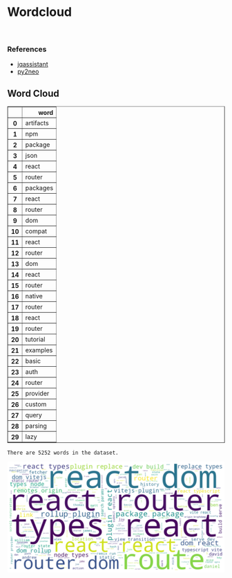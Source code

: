 # Wordcloud
<br>  

### References
- [jqassistant](https://jqassistant.org)
- [py2neo](https://py2neo.org/2021.1/)





## Word Cloud




<div>
<table border="1" class="dataframe">
  <thead>
    <tr style="text-align: right;">
      <th></th>
      <th>word</th>
    </tr>
  </thead>
  <tbody>
    <tr>
      <th>0</th>
      <td>artifacts</td>
    </tr>
    <tr>
      <th>1</th>
      <td>npm</td>
    </tr>
    <tr>
      <th>2</th>
      <td>package</td>
    </tr>
    <tr>
      <th>3</th>
      <td>json</td>
    </tr>
    <tr>
      <th>4</th>
      <td>react</td>
    </tr>
    <tr>
      <th>5</th>
      <td>router</td>
    </tr>
    <tr>
      <th>6</th>
      <td>packages</td>
    </tr>
    <tr>
      <th>7</th>
      <td>react</td>
    </tr>
    <tr>
      <th>8</th>
      <td>router</td>
    </tr>
    <tr>
      <th>9</th>
      <td>dom</td>
    </tr>
    <tr>
      <th>10</th>
      <td>compat</td>
    </tr>
    <tr>
      <th>11</th>
      <td>react</td>
    </tr>
    <tr>
      <th>12</th>
      <td>router</td>
    </tr>
    <tr>
      <th>13</th>
      <td>dom</td>
    </tr>
    <tr>
      <th>14</th>
      <td>react</td>
    </tr>
    <tr>
      <th>15</th>
      <td>router</td>
    </tr>
    <tr>
      <th>16</th>
      <td>native</td>
    </tr>
    <tr>
      <th>17</th>
      <td>router</td>
    </tr>
    <tr>
      <th>18</th>
      <td>react</td>
    </tr>
    <tr>
      <th>19</th>
      <td>router</td>
    </tr>
    <tr>
      <th>20</th>
      <td>tutorial</td>
    </tr>
    <tr>
      <th>21</th>
      <td>examples</td>
    </tr>
    <tr>
      <th>22</th>
      <td>basic</td>
    </tr>
    <tr>
      <th>23</th>
      <td>auth</td>
    </tr>
    <tr>
      <th>24</th>
      <td>router</td>
    </tr>
    <tr>
      <th>25</th>
      <td>provider</td>
    </tr>
    <tr>
      <th>26</th>
      <td>custom</td>
    </tr>
    <tr>
      <th>27</th>
      <td>query</td>
    </tr>
    <tr>
      <th>28</th>
      <td>parsing</td>
    </tr>
    <tr>
      <th>29</th>
      <td>lazy</td>
    </tr>
  </tbody>
</table>
</div>



    There are 5252 words in the dataset.



    
![png](Wordcloud_files/Wordcloud_10_1.png)
    

